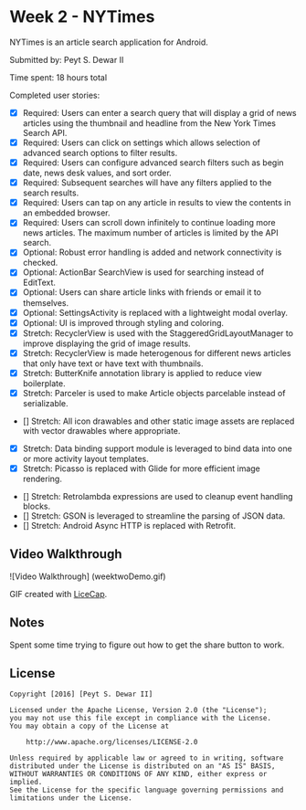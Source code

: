 # Week 2 - NYTimes

NYTimes is an article search application for Android.

Submitted by: Peyt S. Dewar II

Time spent: 18 hours total

Completed user stories:

 * [x] Required: Users can enter a search query that will display a grid of news articles using the thumbnail and headline from the New York Times Search API.
 * [x] Required: Users can click on settings which allows selection of advanced search options to filter results.
 * [x] Required: Users can configure advanced search filters such as begin date, news desk values, and sort order.
 * [x] Required: Subsequent searches will have any filters applied to the search results.
 * [x] Required: Users can tap on any article in results to view the contents in an embedded browser.
 * [x] Required: Users can scroll down infinitely to continue loading more news articles. The maximum number of articles is limited by the API search.
 * [x] Optional: Robust error handling is added and network connectivity is checked. 
 * [x] Optional: ActionBar SearchView is used for searching instead of EditText.
 * [x] Optional: Users can share article links with friends or email it to themselves.
 * [x] Optional: SettingsActivity is replaced with a lightweight modal overlay.
 * [x] Optional: UI is improved through styling and coloring.
 * [x] Stretch: RecyclerView is used with the StaggeredGridLayoutManager to improve displaying the grid of image results.
 * [x] Stretch: RecyclerView is made heterogenous for different news articles that only have text or have text with thumbnails.
 * [x] Stretch: ButterKnife annotation library is applied to reduce view boilerplate.
 * [x] Stretch: Parceler is used to make Article objects parcelable instead of serializable.
 * [] Stretch: All icon drawables and other static image assets are replaced with vector drawables where appropriate.
 * [x] Stretch: Data binding support module is leveraged to bind data into one or more activity layout templates.
 * [x] Stretch: Picasso is replaced with Glide for more efficient image rendering.
 * [] Stretch: Retrolambda expressions are used to cleanup event handling blocks.
 * [] Stretch: GSON is leveraged to streamline the parsing of JSON data.
 * [] Stretch: Android Async HTTP is replaced with Retrofit.

## Video Walkthrough 

![Video Walkthrough] (weektwoDemo.gif)

GIF created with [LiceCap](http://www.cockos.com/licecap/).

## Notes

Spent some time trying to figure out how to get the share button to work.

## License

    Copyright [2016] [Peyt S. Dewar II]

    Licensed under the Apache License, Version 2.0 (the "License");
    you may not use this file except in compliance with the License.
    You may obtain a copy of the License at

        http://www.apache.org/licenses/LICENSE-2.0

    Unless required by applicable law or agreed to in writing, software
    distributed under the License is distributed on an "AS IS" BASIS,
    WITHOUT WARRANTIES OR CONDITIONS OF ANY KIND, either express or implied.
    See the License for the specific language governing permissions and
    limitations under the License.
